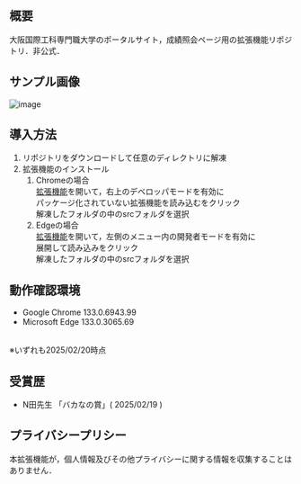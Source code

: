 ## 概要

大阪国際工科専門職大学のポータルサイト，成績照会ページ用の拡張機能リポジトリ．非公式．

## サンプル画像
![image](https://github.com/user-attachments/assets/237434ed-5654-4024-9202-8baa73c79327)

## 導入方法

1. リポジトリをダウンロードして任意のディレクトリに解凍
2. 拡張機能のインストール
    1. Chromeの場合<br>
    [拡張機能](chrome://extensions)を開いて，右上のデベロッパモードを有効に<br>
    パッケージ化されていない拡張機能を読み込むをクリック<br>
    解凍したフォルダの中のsrcフォルダを選択
    2. Edgeの場合<br>
    [拡張機能](edge://extensions)を開いて，左側のメニュー内の開発者モードを有効に<br>
    展開して読み込みをクリック<br>
    解凍したフォルダの中のsrcフォルダを選択

## 動作確認環境
- Google Chrome 133.0.6943.99
- Microsoft Edge 133.0.3065.69
<br>
※いずれも2025/02/20時点

## 受賞歴
- N田先生 「バカなの賞」( 2025/02/19 )

## プライバシープリシー
本拡張機能が，個人情報及びその他プライバシーに関する情報を収集することはありません．
